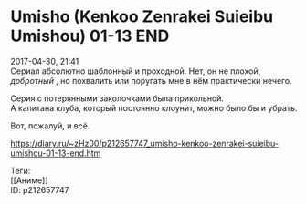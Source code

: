 Umisho (Kenkoo Zenrakei Suieibu Umishou) 01-13 END
===================================================

   
 2017-04-30, 21:41   
  Сериал абсолютно шаблонный и проходной. Нет, он не плохой,  *добротный*  , но похвалить или поругать мне в нём практически нечего.   
   
 Серия с потерянными заколочками была прикольной.   
 А капитана клуба, который постоянно клоунит, можно было бы и убрать.   
   
 Вот, пожалуй, и всё.   
    
 <https://diary.ru/~zHz00/p212657747_umisho-kenkoo-zenrakei-suieibu-umishou-01-13-end.htm>   
   
 Теги:   
 [[Аниме]]   
 ID: p212657747
